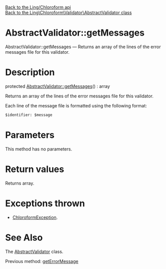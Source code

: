 [Back to the Ling/Chloroform api](https://github.com/lingtalfi/Chloroform/blob/master/doc/api/Ling/Chloroform.md)<br>
[Back to the Ling\Chloroform\Validator\AbstractValidator class](https://github.com/lingtalfi/Chloroform/blob/master/doc/api/Ling/Chloroform/Validator/AbstractValidator.md)


AbstractValidator::getMessages
================



AbstractValidator::getMessages — Returns an array of the lines of the error messages file for this validator.




Description
================


protected [AbstractValidator::getMessages](https://github.com/lingtalfi/Chloroform/blob/master/doc/api/Ling/Chloroform/Validator/AbstractValidator/getMessages.md)() : array




Returns an array of the lines of the error messages file for this validator.

Each line of the message file is formatted using the following format:

```txt
$identifier: $message
```




Parameters
================

This method has no parameters.


Return values
================

Returns array.


Exceptions thrown
================

- [ChloroformException](https://github.com/lingtalfi/Chloroform/blob/master/doc/api/Ling/Chloroform/Exception/ChloroformException.md).&nbsp;







See Also
================

The [AbstractValidator](https://github.com/lingtalfi/Chloroform/blob/master/doc/api/Ling/Chloroform/Validator/AbstractValidator.md) class.

Previous method: [getErrorMessage](https://github.com/lingtalfi/Chloroform/blob/master/doc/api/Ling/Chloroform/Validator/AbstractValidator/getErrorMessage.md)<br>

